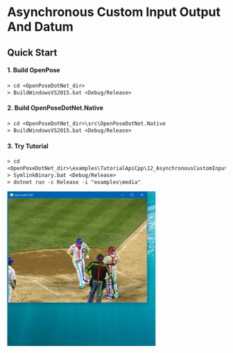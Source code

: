 # Asynchronous Custom Input Output And Datum

## Quick Start

#### 1. Build OpenPose

````dos
> cd <OpenPoseDotNet_dir>
> BuildWindowsVS2015.bat <Debug/Release>
````

#### 2. Build OpenPoseDotNet.Native

````dos
> cd <OpenPoseDotNet_dir>\src\OpenPoseDotNet.Native
> BuildWindowsVS2015.bat <Debug/Release>
````

#### 3. Try Tutorial

````dos
> cd <OpenPoseDotNet_dir>\examples\TutorialApiCpp\12_AsynchronousCustomInputOutputAndDatum
> SymlinkBinary.bat <Debug/Release>
> dotnet run -c Release -i "examples\media"
````

<img src="images/example_turorial_8.gif"/>